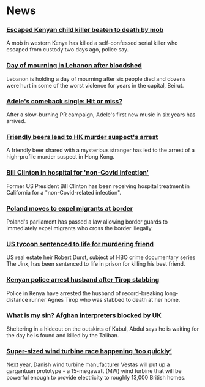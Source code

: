 # News
### [Escaped Kenyan child killer beaten to death by mob](https://www.bbc.com/news/world-africa-58923592)
A mob in western Kenya has killed a self-confessed serial killer who escaped from custody two days ago, police say.
### [Day of mourning in Lebanon after bloodshed](https://www.bbc.com/news/world-middle-east-58921314)
Lebanon is holding a day of mourning after six people died and dozens were hurt in some of the worst violence for years in the capital, Beirut.
### [Adele's comeback single: Hit or miss?](https://www.bbc.com/news/entertainment-arts-58910034)
After a slow-burning PR campaign, Adele's first new music in six years has arrived.
### [Friendly beers lead to HK murder suspect's arrest](https://www.bbc.com/news/world-asia-china-58922006)
A friendly beer shared with a mysterious stranger has led to the arrest of a high-profile murder suspect in Hong Kong.
### [Bill Clinton in hospital for 'non-Covid infection'](https://www.bbc.com/news/world-us-canada-58921615)
Former US President Bill Clinton has been receiving hospital treatment in California for a "non-Covid-related infection".
### [Poland moves to expel migrants at border](https://www.bbc.com/news/world-europe-58921310)
Poland's parliament has passed a law allowing border guards to immediately expel migrants who cross the border illegally.
### [US tycoon sentenced to life for murdering friend](https://www.bbc.com/news/world-us-canada-58919749)
US real estate heir Robert Durst, subject of HBO crime documentary series The Jinx, has been sentenced to life in prison for killing his best friend.
### [Kenyan police arrest husband after Tirop stabbing](https://www.bbc.com/news/world-africa-58919391)
Police in Kenya have arrested the husband of record-breaking long-distance runner Agnes Tirop who was stabbed to death at her home.
### [What is my sin? Afghan interpreters blocked by UK](https://www.bbc.com/news/world-asia-58830736)
Sheltering in a hideout on the outskirts of Kabul, Abdul says he is waiting for the day he is found and killed by the Taliban.
### [Super-sized wind turbine race happening ‘too quickly’](https://www.bbc.com/news/business-58704792)
Next year, Danish wind turbine manufacturer Vestas will put up a gargantuan prototype - a 15-megawatt (MW) wind turbine that will be powerful enough to provide electricity to roughly 13,000 British homes. 

